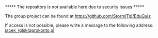 ***** The repository is not available here due to security issues *****

The group project can be found at https://github.com/StormITpl/EduQuiz

If access is not possible, please write a message to the following address:
jacek_rglsk@prokonto.pl
